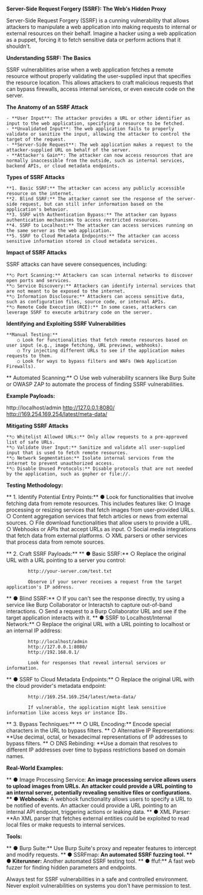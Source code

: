 **Server-Side Request Forgery (SSRF): The Web's Hidden Proxy**

Server-Side Request Forgery (SSRF) is a cunning vulnerability that allows attackers to manipulate a web application into making requests to internal or external resources on their behalf. Imagine a hacker using a web application as a puppet, forcing it to fetch sensitive data or perform actions that it shouldn't.

**Understanding SSRF: The Basics**

SSRF vulnerabilities arise when a web application fetches a remote resource without properly validating the user-supplied input that specifies the resource location. This allows attackers to craft malicious requests that can bypass firewalls, access internal services, or even execute code on the server.

**The Anatomy of an SSRF Attack**

    - **User Input**: The attacker provides a URL or other identifier as input to the web application, specifying a resource to be fetched.
    - **Unvalidated Input**: The web application fails to properly validate or sanitize the input, allowing the attacker to control the target of the request.
    - **Server-Side Request**: The web application makes a request to the attacker-supplied URL on behalf of the server.
    - **Attacker's Gain**: The attacker can now access resources that are normally inaccessible from the outside, such as internal services, backend APIs, or cloud metadata endpoints.

**Types of SSRF Attacks**

    **1. Basic SSRF:** The attacker can access any publicly accessible resource on the internet.
    **2. Blind SSRF:** The attacker cannot see the response of the server-side request, but can still infer information based on the application's behavior.
    **3. SSRF with Authentication Bypass:** The attacker can bypass authentication mechanisms to access restricted resources.
    **4. SSRF to Localhost:** The attacker can access services running on the same server as the web application.
    **5. SSRF to Cloud Metadata Endpoints:** The attacker can access sensitive information stored in cloud metadata services.

**Impact of SSRF Attacks**

SSRF attacks can have severe consequences, including:

    **○ Port Scanning:** Attackers can scan internal networks to discover open ports and services.
    **○ Service Discovery:** Attackers can identify internal services that are not meant to be exposed to the internet.
    **○ Information Disclosure:** Attackers can access sensitive data, such as configuration files, source code, or internal APIs.
    **○ Remote Code Execution (RCE):** In some cases, attackers can leverage SSRF to execute arbitrary code on the server.

**Identifying and Exploiting SSRF Vulnerabilities**

    **Manual Testing:**
        ○ Look for functionalities that fetch remote resources based on user input (e.g., image fetching, URL previews, webhooks).
        ○ Try injecting different URLs to see if the application makes requests to them.
        ○ Look for ways to bypass filters and WAFs (Web Application Firewalls).
**    Automated Scanning:**
        ○ Use web vulnerability scanners like Burp Suite or OWASP ZAP to automate the process of finding SSRF vulnerabilities.

**Example Payloads:**

http://localhost/admin
http://127.0.0.1:8080/
http://169.254.169.254/latest/meta-data/

**Mitigating SSRF Attacks**

    **○ Whitelist Allowed URLs:** Only allow requests to a pre-approved list of safe URLs.
    **○ Validate User Input:** Sanitize and validate all user-supplied input that is used to fetch remote resources.
    **○ Network Segmentation:** Isolate internal services from the internet to prevent unauthorized access.
    **○ Disable Unused Protocols:** Disable protocols that are not needed by the application, such as gopher or file://.

**Testing Methodology:**

**    1. Identify Potential Entry Points:**
        ● Look for functionalities that involve fetching data from remote resources. This includes features like:
            ○ Image processing or resizing services that fetch images from user-provided URLs.
            ○ Content aggregation services that fetch articles or news from external sources.
            ○ File download functionalities that allow users to provide a URL.
            ○ Webhooks or APIs that accept URLs as input.
            ○ Social media integrations that fetch data from external platforms.
            ○ XML parsers or other services that process data from remote sources.

**    2. Craft SSRF Payloads:**
**        ● Basic SSRF:**
            ○ Replace the original URL with a URL pointing to a server you control:

            http://your-server.com/test.txt

            Observe if your server receives a request from the target application's IP address.
**        ● Blind SSRF:**
            ○ If you can't see the response directly, try using a service like Burp Collaborator or Interactsh to capture out-of-band interactions.
            ○ Send a request to a Burp Collaborator URL and see if the target application interacts with it.
**        ● SSRF to Localhost/Internal Network:**
            ○ Replace the original URL with a URL pointing to localhost or an internal IP address:

            http://localhost/admin
            http://127.0.0.1:8080/
            http://192.168.0.1/

            Look for responses that reveal internal services or information.
**        ● SSRF to Cloud Metadata Endpoints:**
            ○ Replace the original URL with the cloud provider's metadata endpoint:

            http://169.254.169.254/latest/meta-data/

            If vulnerable, the application might leak sensitive information like access keys or instance IDs.

**    3. Bypass Techniques:**
 **       ○ URL Encoding:** Encode special characters in the URL to bypass filters.
   **     ○ Alternative IP Representations: **Use decimal, octal, or hexadecimal representations of IP addresses to bypass filters.
 **       ○ DNS Rebinding: **Use a domain that resolves to different IP addresses over time to bypass restrictions based on domain names.

**Real-World Examples:**

 **   ● Image Processing Service: **An image processing service allows users to upload images from URLs. An attacker could provide a URL pointing to an internal server, potentially revealing sensitive files or configurations.
 **   ● Webhooks:** A webhook functionality allows users to specify a URL to be notified of events. An attacker could provide a URL pointing to an internal API endpoint, triggering actions or leaking data.
**    ● XML Parser: **An XML parser that fetches external entities could be exploited to read local files or make requests to internal services.

**Tools:**

 **   ● Burp Suite:** Use Burp Suite's proxy and repeater features to intercept and modify requests.
 **   ● SSRFmap: **An automated SSRF fuzzing tool.
**    ● Kiterunner:** Another automated SSRF testing tool.
 **   ● ffuf:** A fast web fuzzer for finding hidden parameters and endpoints.

Always test for SSRF vulnerabilities in a safe and controlled environment. Never exploit vulnerabilities on systems you don't have permission to test.